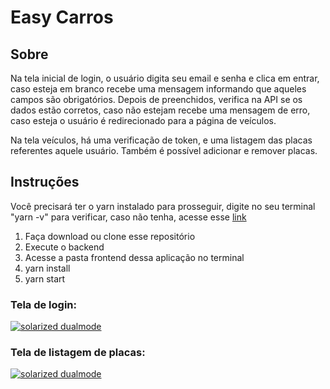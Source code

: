 # Easy Carros

## Sobre
Na tela inicial de login, o usuário digita seu email e senha e clica em entrar, 
caso esteja em branco recebe uma mensagem informando que aqueles campos são obrigatórios. 
Depois de preenchidos, verifica na API se os dados estão corretos, caso não estejam recebe uma mensagem de erro, 
caso esteja o usuário é redirecionado para a página de veículos.

Na tela veículos, há uma verificação de token, e uma listagem das placas referentes aquele usuário. 
Também é possível adicionar e remover placas. 


## Instruções
Você precisará ter o yarn instalado para prosseguir, digite no seu terminal "yarn -v" para verificar, 
caso não tenha, acesse esse [link](https://classic.yarnpkg.com/en/docs/install#debian-stable)
1. Faça download ou clone esse repositório
2. Execute o backend
3. Acesse a pasta frontend dessa aplicação no terminal
4. yarn install
5. yarn start



### Tela de login: 
[![solarized dualmode](https://github.com/manuelabognar/easyCarros/blob/master/screenshots/login.png)](#features)



### Tela de listagem de placas:
[![solarized dualmode](https://github.com/manuelabognar/easyCarros/blob/master/screenshots/vehicles.png)](#features)
